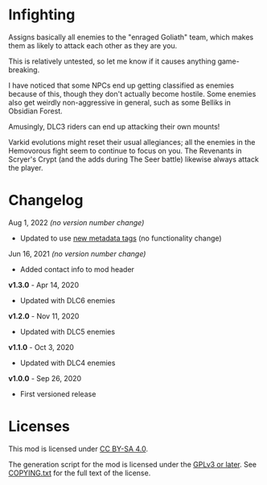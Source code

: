 Infighting
==========

Assigns basically all enemies to the "enraged Goliath" team, which makes
them as likely to attack each other as they are you.

This is relatively untested, so let me know if it causes anything game-breaking.

I have noticed that some NPCs end up getting classified as enemies because
of this, though they don't actually become hostile.  Some enemies also get
weirdly non-aggressive in general, such as some Belliks in Obsidian Forest.

Amusingly, DLC3 riders can end up attacking their own mounts!

Varkid evolutions might reset their usual allegiances; all the enemies in
the Hemovorous fight seem to continue to focus on you.  The Revenants in
Scryer's Crypt (and the adds during The Seer battle) likewise always attack
the player.

Changelog
=========

Aug 1, 2022 *(no version number change)*
 * Updated to use [new metadata tags](https://github.com/apple1417/blcmm-parsing/tree/master/blimp)
   (no functionality change)

Jun 16, 2021 *(no version number change)*
 * Added contact info to mod header

**v1.3.0** - Apr 14, 2020
 * Updated with DLC6 enemies

**v1.2.0** - Nov 11, 2020
 * Updated with DLC5 enemies

**v1.1.0** - Oct 3, 2020
 * Updated with DLC4 enemies

**v1.0.0** - Sep 26, 2020
 * First versioned release
 
Licenses
========

This mod is licensed under [CC BY-SA 4.0](https://creativecommons.org/licenses/by-sa/4.0/).

The generation script for the mod is licensed under the
[GPLv3 or later](https://www.gnu.org/licenses/quick-guide-gplv3.html).
See [COPYING.txt](../../COPYING.txt) for the full text of the license.

